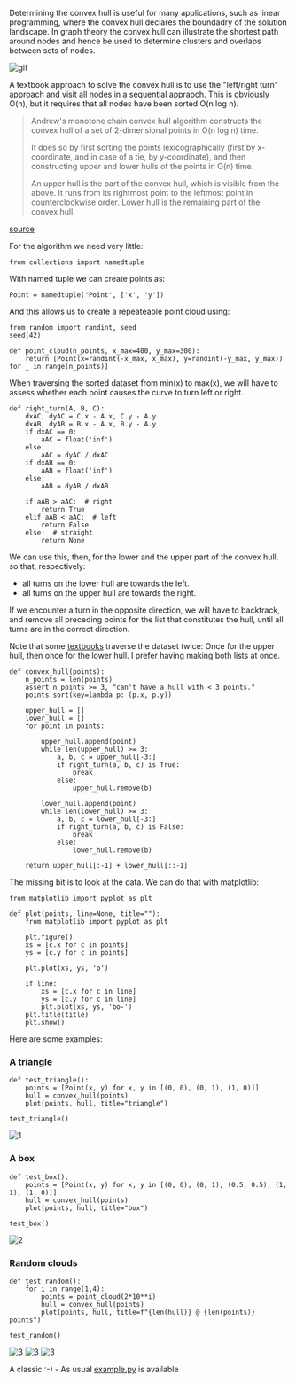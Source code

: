 Determining the convex hull is useful for many applications, such as linear 
programming, where the convex hull declares the boundadry of the solution 
landscape. In graph theory the convex hull can illustrate the shortest path 
around nodes and hence be used to determine clusters and overlaps between sets 
of nodes.

![gif](take1.gif)

A textbook approach to solve the convex hull is to use the "left/right turn" 
approach and visit all nodes in a sequential appraoch. This is obviously O(n),
but it requires that all nodes have been sorted O(n log n).

> Andrew's monotone chain convex hull algorithm constructs the convex hull of a
> set of 2-dimensional points in O(n log n) time.
>
> It does so by first sorting the points lexicographically (first by x-coordinate,
> and in case of a tie, by y-coordinate), and then constructing upper and lower
> hulls of the points in O(n) time.
>
> An upper hull is the part of the convex hull, which is visible from the above.
> It runs from its rightmost point to the leftmost point in counterclockwise order.
> Lower hull is the remaining part of the convex hull.

[source](https://en.wikibooks.org/wiki/Algorithm_Implementation/Geometry/Convex_hull/Monotone_chain)


For the algorithm we need very little:

    from collections import namedtuple

With named tuple we can create points as:

    Point = namedtuple('Point', ['x', 'y'])
    
And this allows us to create a repeateable point cloud using:

    from random import randint, seed
    seed(42)

    def point_cloud(n_points, x_max=400, y_max=300):
        return [Point(x=randint(-x_max, x_max), y=randint(-y_max, y_max)) for _ in range(n_points)]

When traversing the sorted dataset from min(x) to max(x), we will have to assess
whether each point causes the curve to turn left or right.


    def right_turn(A, B, C):
        dxAC, dyAC = C.x - A.x, C.y - A.y
        dxAB, dyAB = B.x - A.x, B.y - A.y
        if dxAC == 0:
            aAC = float('inf')
        else:
            aAC = dyAC / dxAC
        if dxAB == 0:
            aAB = float('inf')
        else:
            aAB = dyAB / dxAB
    
        if aAB > aAC:  # right
            return True
        elif aAB < aAC:  # left
            return False
        else:  # straight
            return None


We can use this, then, for the lower and the upper part of the convex hull, 
so that, respectively:

- all turns on the lower hull are towards the left.
- all turns on the upper hull are towards the right.

If we encounter a turn in the opposite direction, we will have to backtrack, 
and remove all preceding points for the list that constitutes the hull, until
all turns are in the correct direction.

Note that some [textbooks](https://github.com/norvig/pytudes/blob/master/ipynb/Convex%20Hull.ipynb) 
traverse the dataset twice: Once for the upper hull,  then once for the lower hull.
I prefer having making both lists at once. 

    
    def convex_hull(points):
        n_points = len(points)
        assert n_points >= 3, "can't have a hull with < 3 points."
        points.sort(key=lambda p: (p.x, p.y))
    
        upper_hull = []
        lower_hull = []
        for point in points:
    
            upper_hull.append(point)
            while len(upper_hull) >= 3:
                a, b, c = upper_hull[-3:]
                if right_turn(a, b, c) is True:
                    break
                else:
                    upper_hull.remove(b)
    
            lower_hull.append(point)
            while len(lower_hull) >= 3:
                a, b, c = lower_hull[-3:]
                if right_turn(a, b, c) is False:
                    break
                else:
                    lower_hull.remove(b)
    
        return upper_hull[:-1] + lower_hull[::-1]


The missing bit is to look at the data. We can do that with matplotlib:


    from matplotlib import pyplot as plt
    
    def plot(points, line=None, title=""):
        from matplotlib import pyplot as plt
    
        plt.figure()
        xs = [c.x for c in points]
        ys = [c.y for c in points]
    
        plt.plot(xs, ys, 'o')
    
        if line:
            xs = [c.x for c in line]
            ys = [c.y for c in line]
            plt.plot(xs, ys, 'bo-')
        plt.title(title)
        plt.show()


Here are some examples:


### A triangle


    def test_triangle():
        points = [Point(x, y) for x, y in [(0, 0), (0, 1), (1, 0)]]
        hull = convex_hull(points)
        plot(points, hull, title="triangle")
    
    test_triangle()
    
![1](triangle.png)


### A box
   
    
    def test_box():
        points = [Point(x, y) for x, y in [(0, 0), (0, 1), (0.5, 0.5), (1, 1), (1, 0)]]
        hull = convex_hull(points)
        plot(points, hull, title="box")

    test_box()
    
![2](box.png)



### Random clouds

    
    def test_random():
        for i in range(1,4):
            points = point_cloud(2*10**i)
            hull = convex_hull(points)
            plot(points, hull, title=f"{len(hull)} @ {len(points)} points")
    
    test_random()


![3](random20.png)
![3](random200.png)
![3](random2000.png)

A classic :-) - As usual [example.py](example.py) is available
